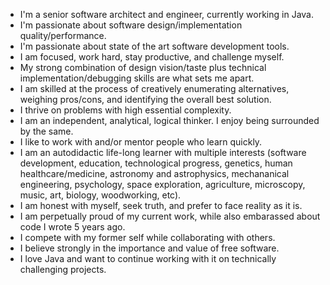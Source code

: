 <ul>
   <li>I'm a senior software architect and engineer, currently working in Java.</li>
   <li>I'm passionate about software design/implementation quality/performance.</li>
   <li>I'm passionate about state of the art software development tools.</li>
   <li>I am focused, work hard, stay productive, and challenge myself.</li>
   <li>My strong combination of design vision/taste plus technical implementation/debugging skills are what sets me apart.</li>
   <li>I am skilled at the process of creatively enumerating alternatives, weighing pros/cons, and identifying the overall best solution.</li>
   <li>I thrive on problems with high essential complexity.</li>
   <li>I am an independent, analytical, logical thinker. I enjoy being surrounded by the same.</li>
   <li>I like to work with and/or mentor people who learn quickly.</li>
   <li>I am an autodidactic life-long learner with multiple interests
   (software development, education, technological progress, genetics, human healthcare/medicine,
    astronomy and astrophysics, mechananical engineering, psychology, space exploration, agriculture,
    microscopy, music, art, biology, woodworking, etc).</li>
   <li>I am honest with myself, seek truth, and prefer to face reality as it is.</li>
   <li>I am perpetually proud of my current work, while also embarassed about code I wrote 5 years ago.</li>
   <li>I compete with my former self while collaborating with others.</li>
   <li>I believe strongly in the importance and value of free software.</li>
   <li>I love Java and want to continue working with it on technically challenging projects.</li>
</ul>

